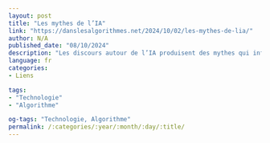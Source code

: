 ```yaml
---
layout: post
title: "Les mythes de l’IA"
link: "https://danslesalgorithmes.net/2024/10/02/les-mythes-de-lia/"
author: N/A
published_date: "08/10/2024"
description: "Les discours autour de l’IA produisent des mythes qui influencent notre compréhension de ce qu’elle est, produisant une perception confuse de leur réalité… pour mieux influer les transformations légales à venir."
language: fr
categories:
- Liens

tags:
- "Technologie"
- "Algorithme"

og-tags: "Technologie, Algorithme"
permalink: /:categories/:year/:month/:day/:title/
---
```

